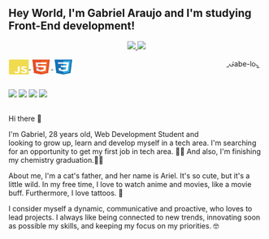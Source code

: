 ## Hey World, I'm Gabriel Araujo and I'm studying Front-End development!

<div align="center">
  <a href="https://github.com/gbmsaraujo">
  <img height="180em" src="https://github-readme-stats.vercel.app/api?username=gbmsaraujo&show_icons=true&theme=dracula&include_all_commits=true&count_private=true"/>
  <img height="180em" src="https://github-readme-stats.vercel.app/api/top-langs/?username=gbmsaraujo&layout=compact&langs_count=7&theme=dracula"/>
</div>
<div style="display: inline_block"><br>
  <img align="center" alt="Gabe-Js" height="30" width="40" src="https://raw.githubusercontent.com/devicons/devicon/master/icons/javascript/javascript-plain.svg">
  <img align="center" alt="Gabe-HTML" height="30" width="40" src="https://raw.githubusercontent.com/devicons/devicon/master/icons/html5/html5-original.svg">
  <img align="center" alt="Gabe-CSS" height="30" width="40" src="https://raw.githubusercontent.com/devicons/devicon/master/icons/css3/css3-original.svg">
  <img align="right" alt="Gabe-logo" height="150" style="border-radius:50px;" src="https://share-cdn.picrew.me/shareImg/org/202112/94097_B4ASqo04.png">
</div>
  
  ##
 
<div> 
  <a href="https://instagram.com/souogabzinho" target="_blank"><img src="https://img.shields.io/badge/-Instagram-%23E4405F?style=for-the-badge&logo=instagram&logoColor=white" target="_blank"></a>
 	<a href="https://www.twitter.com/ogabzinhodev" target="_blank"><img src="https://img.shields.io/badge/Twitter-1DA1F2?style=for-the-badge&logo=twitter&logoColor=white" target="_blank"></a>
  <a href = "mailto:gbmsaraujo@gmail.com"><img src="https://img.shields.io/badge/-Gmail-%23333?style=for-the-badge&logo=gmail&logoColor=white" target="_blank"></a>
  <a href="https://www.linkedin.com/in/gbmsaraujo" target="_blank"><img src="https://img.shields.io/badge/-LinkedIn-%230077B5?style=for-the-badge&logo=linkedin&logoColor=white" target="_blank"></a>
 
</div>
  
  ##

Hi there 👋

I'm Gabriel, 28 years old, Web Development Student and looking to grow up, learn and develop myself in a tech area. I'm searching for an opportunity to get my first job in tech area. 👩‍💻 And also, I'm finishing my chemistry graduation.👨‍🔬

About me, I'm a cat's father, and her name is Ariel. It's so cute, but it's a little wild. In my free time, I love to watch anime and movies, like a movie buff. Furthermore, I love tattoos. 🎥

I consider myself a dynamic, communicative and proactive, who loves to lead projects. I always like being connected to new trends, innovating soon as possible my skills, and keeping my focus on my priorities. 🤓
